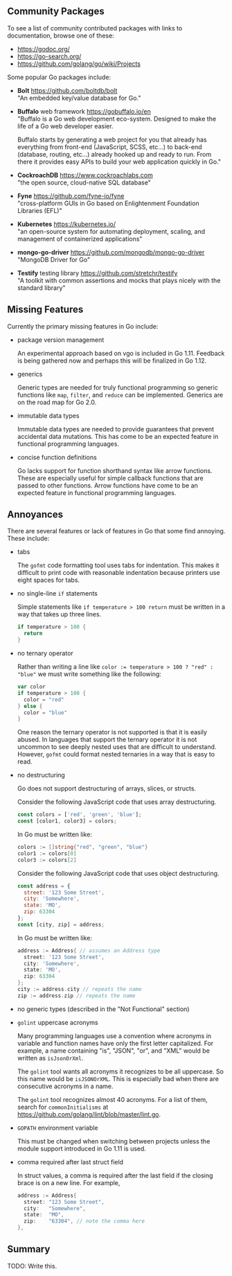 ## Community Packages

To see a list of community contributed packages
with links to documentation, browse one of these:

- <https://godoc.org/>
- <https://go-search.org/>
- <https://github.com/golang/go/wiki/Projects>

Some popular Go packages include:

- **Bolt** <https://github.com/boltdb/bolt>\
  "An embedded key/value database for Go."

- **Buffalo** web framework <https://gobuffalo.io/en>\
  "Buffalo is a Go web development eco-system.
  Designed to make the life of a Go web developer easier.

  Buffalo starts by generating a web project for you that
  already has everything from front-end (JavaScript, SCSS, etc...)
  to back-end (database, routing, etc...) already hooked up
  and ready to run. From there it provides easy APIs to
  build your web application quickly in Go."

- **CockroachDB** <https://www.cockroachlabs.com>\
  "the open source, cloud-native SQL database"

- **Fyne** <https://github.com/fyne-io/fyne>\
  "cross-platform GUIs in Go based on Enlightenment Foundation Libraries (EFL)"

- **Kubernetes** <https://kubernetes.io/>\
  "an open-source system for automating deployment, scaling,
  and management of containerized applications"

- **mongo-go-driver** <https://github.com/mongodb/mongo-go-driver>\
  "MongoDB Driver for Go"

- **Testify** testing library <https://github.com/stretchr/testify>\
  "A toolkit with common assertions and mocks
  that plays nicely with the standard library"

## Missing Features

Currently the primary missing features in Go include:

- package version management

  An experimental approach based on vgo is included in Go 1.11.
  Feedback is being gathered now and
  perhaps this will be finalized in Go 1.12.

- generics

  Generic types are needed for truly functional programming
  so generic functions like `map`, `filter`, and `reduce`
  can be implemented.
  Generics are on the road map for Go 2.0.

- immutable data types

  Immutable data types are needed to provide
  guarantees that prevent accidental data mutations.
  This has come to be an expected feature
  in functional programming languages.

- concise function definitions

  Go lacks support for function shorthand syntax like arrow functions.
  These are especially useful for simple callback functions
  that are passed to other functions.
  Arrow functions have come to be an expected feature
  in functional programming languages.

## Annoyances

There are several features or lack of features in Go
that some find annoying. These include:

- tabs

  The `gofmt` code formatting tool uses tabs for indentation.
  This makes it difficult to print code with reasonable indentation
  because printers use eight spaces for tabs.

- no single-line `if` statements

  Simple statements like `if temperature > 100 return`
  must be written in a way that takes up three lines.

  ```go
  if temperature > 100 {
    return
  }
  ```

- no ternary operator

  Rather than writing a line like
  `color := temperature > 100 ? "red" : "blue"`
  we must write something like the following:

  ```go
  var color
  if temperature > 100 {
    color = "red"
  } else {
    color = "blue"
  }
  ```

  One reason the ternary operator is not supported
  is that it is easily abused. In languages that support
  the ternary operator it is not uncommon to see
  deeply nested uses that are difficult to understand.
  However, `gofmt` could format nested ternaries
  in a way that is easy to read.

- no destructuring

  Go does not support destructuring of arrays, slices, or structs.

  Consider the following JavaScript code that uses array destructuring.

  ```js
  const colors = ['red', 'green', 'blue'];
  const [color1, color3] = colors;
  ```

  In Go must be written like:

  ```go
  colors := []string{"red", "green", "blue"}
  color1 := colors[0]
  color3 := colors[2]
  ```

  Consider the following JavaScript code that uses object destructuring.

  ```js
  const address = {
    street: '123 Some Street',
    city: 'Somewhere',
    state: 'MO',
    zip: 63304
  };
  const [city, zip] = address;
  ```

  In Go must be written like:

  ```go
  address := Address{ // assumes an Address type
    street: '123 Some Street',
    city: 'Somewhere',
    state: 'MO',
    zip: 63304
  };
  city := address.city // repeats the name
  zip := address.zip // repeats the name
  ```

- no generic types (described in the "Not Functional" section)

- `golint` uppercase acronyms

  Many programming languages use a convention where acronyms in
  variable and function names have only the first letter capitalized.
  For example, a name containing "is", "JSON", "or", and "XML"
  would be written as `isJsonOrXml`.

  The `golint` tool wants all acronyms it recognizes to be all uppercase.
  So this name would be `isJSONOrXML`.
  This is especially bad when there are consecutive acronyms in a name.

  The `golint` tool recognizes almost 40 acronyms.
  For a list of them, search for `commonInitialisms` at
  <https://github.com/golang/lint/blob/master/lint.go>.

- `GOPATH` environment variable

  This must be changed when switching between projects
  unless the module support introduced in Go 1.11 is used.

- comma required after last struct field

  In struct values, a comma is required after the last field
  if the closing brace is on a new line. For example,

  ```go
  address := Address{
    street: "123 Some Street",
    city:   "Somewhere",
    state:  "MO",
    zip:    "63304", // note the comma here
  },
  ```

## Summary

TODO: Write this.
